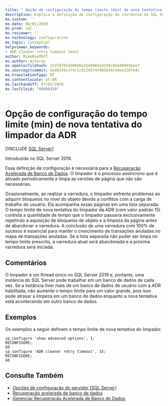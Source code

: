```yaml
---
title: " Opção de configuração do tempo limite (min) de nova tentativa do limpador da ADR | Microsoft Docs"
description: Explica a definição de configuração da instância do SQL Server para o tempo limite de nova tentativa do limpador da ADR.
ms.custom: ''
ms.date: 06/01/2020
ms.prod: sql
ms.reviewer: ''
ms.technology: configuration
ms.topic: conceptual
helpviewer_keywords:
- ADR cleaner retry timeout (min)
author: MikeRayMSFT
ms.author: mikeray
ms.openlocfilehash: 25d7df032b0606a324d98d14258cbbd40602bae7
ms.sourcegitcommit: da88320c474c1c9124574f90d549c50ee3387b4c
ms.translationtype: HT
ms.contentlocale: pt-BR
ms.lasthandoff: 07/01/2020
ms.locfileid: "85698159"
---
```

# <a name="adr-cleaner-retry-timeout-min-configuration-option"></a>Opção de configuração do tempo limite (min) de nova tentativa do limpador da ADR

 [!INCLUDE [SQL Server](../../includes/applies-to-version/sqlserver.md)]

Introduzida no SQL Server 2019.

Essa definição de configuração é necessária para a [Recuperação Acelerada de Banco de Dados](../../relational-databases/accelerated-database-recovery-concepts.md). O limpador é o processo assíncrono que é ativado periodicamente e limpa as versões de página que não são necessárias.

Ocasionalmente, ao realizar a varredura, o limpador enfrenta problemas ao adquirir bloqueios no nível do objeto devido a conflitos com a carga de trabalho do usuário. Ela acompanha essas páginas em uma lista separada. O tempo limite de nova tentativa do limpador da ADR (com valor padrão 15) controla a quantidade de tempo que o limpador passaria exclusivamente repetindo a aquisição de bloqueios de objeto e a limpeza da página antes de abandonar a varredura. A conclusão de uma varredura com 100% de sucesso é essencial para manter o crescimento de transações anuladas no mapa de transações anuladas. Se a lista separada não puder ser limpa no tempo limite prescrito, a varredura atual será abandonada e a próxima varredura será iniciada.

## <a name="remarks"></a>Comentários  

O limpador é um thread único no SQL Server 2019 e, portanto, uma instância do SQL Server pode trabalhar em um banco de dados de cada vez. Se a instância tiver mais de um banco de dados de usuário com a ADR habilitada, não aumente o tempo limite para um valor grande, pois isso pode atrasar a limpeza em um banco de dados enquanto a nova tentativa está acontecendo em outro banco de dados.

## <a name="examples"></a>Exemplos

Os exemplos a seguir definem o tempo limite de nova tentativa do limpador.

```tsql
sp_configure 'show advanced options', 1;  
RECONFIGURE;
GO 
sp_configure 'ADR cleaner retry timeout', 15;  
RECONFIGURE;  
GO  
```  

## <a name="see-also"></a>Consulte Também  

- [Opções de configuração do servidor &#40;SQL Server&#41;](../../database-engine/configure-windows/server-configuration-options-sql-server.md)
- [Recuperação acelerada de banco de dados](../../relational-databases/accelerated-database-recovery-concepts.md)
- [Gerenciar Recuperação Acelerada de Banco de Dados](../../relational-databases/accelerated-database-recovery-management.md)